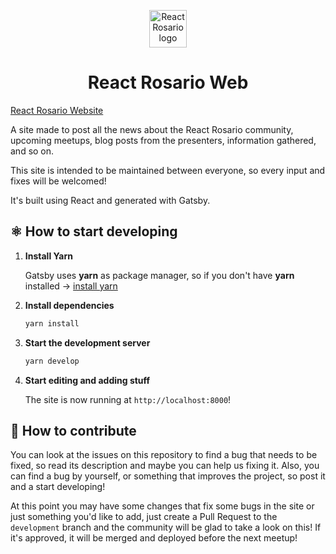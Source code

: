<p align="center">
  <a href="https://reactrosario.netlify.com">
    <img alt="React Rosario logo" src="https://i.imgur.com/98A4COv.png" width="60" />
  </a>
</p>
<h1 align="center">
  React Rosario Web
</h1>

[React Rosario Website](https://reactrosario.netlify.com)

A site made to post all the news about the React Rosario community, upcoming meetups, blog posts from the presenters, information gathered, and so on.

This site is intended to be maintained between everyone, so every input and fixes will be welcomed!

It's built using React and generated with Gatsby.


## ⚛️ How to start developing


1.  **Install Yarn**

    Gatsby uses **yarn** as package manager, so if you don't have **yarn** installed -> [install yarn](https://yarnpkg.com/en/docs/install)

2. **Install dependencies**

    ```sh
    yarn install
    ```

3.  **Start the development server**

    ```sh
    yarn develop
    ```

4.  **Start editing and adding stuff**

    The site is now running at `http://localhost:8000`!
    


## 🔭 How to contribute

You can look at the issues on this repository to find a bug that needs to be fixed, so read its description and maybe you can help us fixing it. Also, you can find a bug by yourself, or something that improves the project, so post it and a start developing!

At this point you may have some changes that fix some bugs in the site or just something you'd like to add, just create a Pull Request to the `development` branch and the community will be glad to take a look on this!
If it's approved, it will be merged and deployed before the next meetup!
